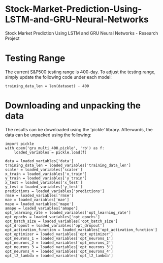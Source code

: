 # Stock-Market-Prediction-Using-LSTM-and-GRU-Neural-Networks
Stock Market Prediction Using LSTM and GRU Neural Networks - Research Project

# Testing Range
The current S&P500 testing range is 400-day. To adjust the testing range, simply update the following code under each model:

``` 
training_data_len = len(dataset) - 400
``` 

# Downloading and unpacking the data
The results can be downloaded using the 'pickle' library. Afterwards, the data can be unpacked using the following:

``` 
import pickle
with open('gru_multi_400.pickle', 'rb') as f:
    loaded_variables = pickle.load(f)

data = loaded_variables['data']
training_data_len = loaded_variables['training_data_len']
scaler = loaded_variables['scaler']
x_train = loaded_variables['x_train']
y_train = loaded_variables['y_train']
x_test = loaded_variables['x_test']
y_test = loaded_variables['y_test']
predictions = loaded_variables['predictions']
rmse = loaded_variables['rmse']
mae = loaded_variables['mae']
mape = loaded_variables['mape']
amape = loaded_variables['amape']
opt_learning_rate = loaded_variables['opt_learning_rate']
opt_epochs = loaded_variables['opt_epochs']
opt_batch_size = loaded_variables['opt_batch_size']
opt_dropout = loaded_variables['opt_dropout']
opt_activation_function = loaded_variables['opt_activation_function']
opt_optimizer = loaded_variables['opt_optimizer']
opt_neurons_1 = loaded_variables['opt_neurons_1']
opt_neurons_2 = loaded_variables['opt_neurons_2']
opt_neurons_3 = loaded_variables['opt_neurons_3']
opt_neurons_4 = loaded_variables['opt_neurons_4']
opt_l2_lambda = loaded_variables['opt_l2_lambda']
``` 

